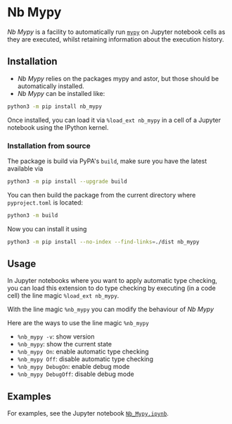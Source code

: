 # Nb Mypy

_Nb Mypy_ is a facility to automatically run [`mypy`](http://mypy-lang.org/) on Jupyter notebook cells as they are executed, whilst retaining information about the execution history.


## Installation

* _Nb Mypy_ relies on the packages mypy and astor, but those should be automatically installed.
* _Nb Mypy_ can be installed like:
```bash
python3 -m pip install nb_mypy
```

Once installed, you can load it via `%load_ext nb_mypy` in a cell of  a Jupyter notebook using the IPython kernel.

### Installation from source
The package is build via PyPA's `build`, make sure you have the latest available via 
```bash
python3 -m pip install --upgrade build
```

You can then build the package from the current directory where `pyproject.toml` is located:
```bash
python3 -m build
```

Now you can install it using 
```bash
python3 -m pip install --no-index --find-links=./dist nb_mypy
```

## Usage

In Jupyter notebooks where you want to apply
automatic type checking,
you can load this extension to do type checking by executing
(in a code cell) the line magic `%load_ext nb_mypy`.

With the line magic `%nb_mypy` you can modify the behaviour of _Nb Mypy_

Here are the ways to use the line magic `%nb_mypy`
* `%nb_mypy -v`: show version
* `%nb_mypy`: show the current state
* `%nb_mypy On`: enable automatic type checking
* `%nb_mypy Off`: disable automatic type checking
* `%nb_mypy DebugOn`: enable debug mode
* `%nb_mypy DebugOff`: disable debug mode


## Examples

For examples, see the Jupyter notebook [`Nb_Mypy.ipynb`](https://gitlab.tue.nl/jupyter-projects/nb_mypy/-/blob/master/Nb_Mypy.ipynb).
